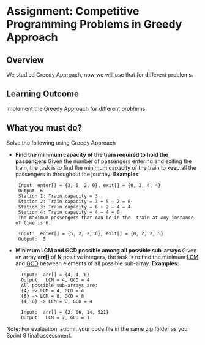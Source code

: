 # Assignment: Competitive Programming Problems in Greedy Approach
## Overview

We studied Greedy Approach, now we will use that for different problems.

## Learning Outcome

Implement the Greedy Approach for different problems

## What you must do?

Solve the following using Greedy Approach

 - **Find the minimum capacity of the train required to hold the passengers**
     Given the number of passengers entering and exiting the train, the task is to find the minimum capacity of the train to keep all the passengers in throughout the journey.	
	**Examples**
		
		Input  enter[] = {3, 5, 2, 0}, exit[] = {0, 2, 4, 4}  
		Output  6  
		Station 1: Train capacity = 3  
		Station 2: Train capacity = 3 + 5 – 2 = 6  
		Station 3: Train capacity = 6 + 2 – 4 = 4  
		Station 4: Train capacity = 4 – 4 = 0  
		The maximum passengers that can be in the  train at any instance of time is 6.
	 
		Input:  enter[] = {5, 2, 2, 0}, exit[] = {0, 2, 2, 5}  
		Output:  5
	
- **Minimum LCM and GCD possible among all possible sub-arrays**
Given an array **arr[]** of **N** positive integers, the task is to find the minimum [LCM](http://www.geeksforgeeks.org/lcm-gq/) and [GCD](http://www.geeksforgeeks.org/basic-and-extended-euclidean-algorithms/) between elements of all possible sub-array.
**Examples:**

		Input:  arr[] = {4, 4, 8}  
		Output:  LCM = 4, GCD = 4  
		All possible sub-arrays are:  
		{4} -> LCM = 4, GCD = 4  
		{8} -> LCM = 8, GCD = 8  
		{4, 8} -> LCM = 8, GCD = 4
		
		Input:  arr[] = {2, 66, 14, 521}  
		Output:  LCM = 2, GCD = 1


Note: For evaluation, submit your code file in the same zip folder as your Sprint 8 final assessment.